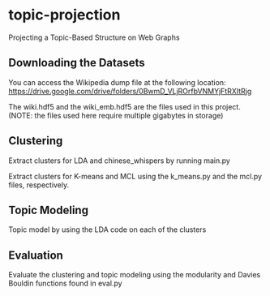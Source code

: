 # topic-projection
Projecting a Topic-Based Structure on Web Graphs

## Downloading the Datasets
You can access the Wikipedia dump file at the following location:
https://drive.google.com/drive/folders/0BwmD_VLjROrfbVNMYjFtRXItRjg

The wiki.hdf5 and the wiki_emb.hdf5 are the files used in this project.
(NOTE: the files used here require multiple gigabytes in storage)

## Clustering
Extract clusters for LDA and chinese_whispers by running main.py

Extract clusters for K-means and MCL using the k_means.py and the mcl.py files, respectively.

## Topic Modeling
Topic model by using the LDA code on each of the clusters

## Evaluation
Evaluate the clustering and topic modeling using the modularity and Davies Bouldin functions found in eval.py
